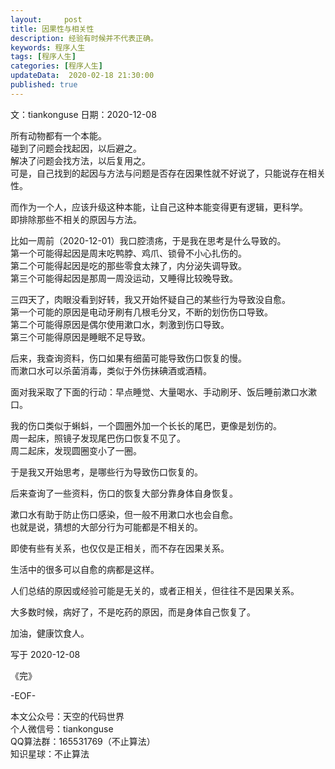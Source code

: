 ```yaml
---   
layout:     post  
title: 因果性与相关性  
description: 经验有时候并不代表正确。   
keywords: 程序人生  
tags: [程序人生]    
categories: [程序人生]  
updateData:  2020-02-18 21:30:00  
published: true  
---  
```


文：tiankonguse
日期：2020-12-08


所有动物都有一个本能。  
碰到了问题会找起因，以后避之。  
解决了问题会找方法，以后复用之。  
可是，自己找到的起因与方法与问题是否存在因果性就不好说了，只能说存在相关性。  



而作为一个人，应该升级这种本能，让自己这种本能变得更有逻辑，更科学。  
即排除那些不相关的原因与方法。  


比如一周前（2020-12-01）我口腔溃疡，于是我在思考是什么导致的。  
第一个可能得起因是周末吃鸭脖、鸡爪、锁骨不小心扎伤的。  
第二个可能得起因是吃的那些零食太辣了，内分泌失调导致。  
第三个可能得起因是那周一周没运动，又睡得比较晚导致。  


三四天了，肉眼没看到好转，我又开始怀疑自己的某些行为导致没自愈。  
第一个可能的原因是电动牙刷有几根毛分叉，不断的划伤伤口导致。  
第二个可能得原因是偶尔使用漱口水，刺激到伤口导致。  
第三个可能得原因是睡眠不足导致。  


后来，我查询资料，伤口如果有细菌可能导致伤口恢复的慢。  
而漱口水可以杀菌消毒，类似于外伤抹碘酒或酒精。  


面对我采取了下面的行动：早点睡觉、大量喝水、手动刷牙、饭后睡前漱口水漱口。  


我的伤口类似于蝌蚪，一个圆圈外加一个长长的尾巴，更像是划伤的。  
周一起床，照镜子发现尾巴伤口恢复不见了。  
周二起床，发现圆圈变小了一圈。  


于是我又开始思考，是哪些行为导致伤口恢复的。  


后来查询了一些资料，伤口的恢复大部分靠身体自身恢复。  


漱口水有助于防止伤口感染，但一般不用漱口水也会自愈。  
也就是说，猜想的大部分行为可能都是不相关的。  


即使有些有关系，也仅仅是正相关，而不存在因果关系。  


生活中的很多可以自愈的病都是这样。  


人们总结的原因或经验可能是无关的，或者正相关，但往往不是因果关系。  


大多数时候，病好了，不是吃药的原因，而是身体自己恢复了。  


加油，健康饮食人。  


写于 2020-12-08

《完》  


-EOF-  



本文公众号：天空的代码世界  
个人微信号：tiankonguse  
QQ算法群：165531769（不止算法）  
知识星球：不止算法  

